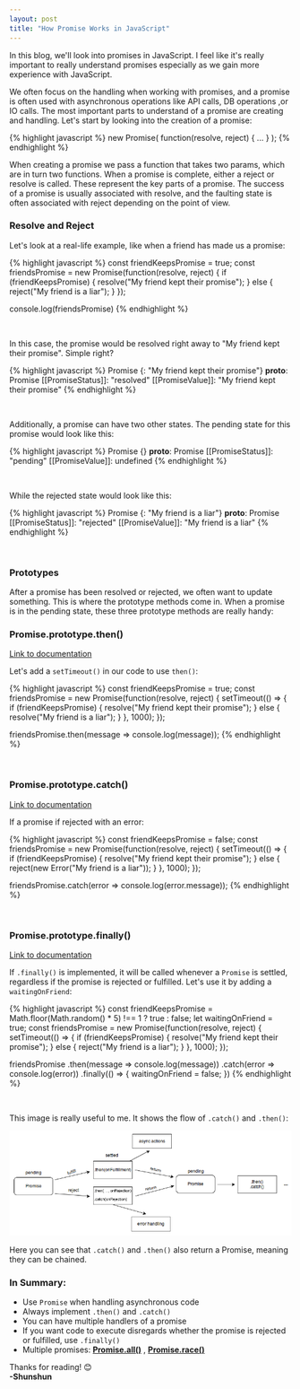 ```yaml
---
layout: post
title: "How Promise Works in JavaScript"
---
```

In this blog, we'll look into promises in JavaScript. I feel like it's really important to really understand promises especially as we gain more experience with JavaScript. 

We often focus on the handling when working with promises, and a promise is often used with asynchronous operations like API calls, DB operations ,or IO calls. The most important parts to understand of a promise are creating and handling. Let's start by looking into the creation of a promise: 

{% highlight javascript %}
  new Promise( function(resolve, reject) { ... } );
{% endhighlight %}

When creating a promise we pass a function that takes two params, which are in turn two functions. When a promise is complete, either a reject or resolve is called. These represent the key parts of a promise. The success of a promise is usually associated with resolve, and the faulting state is often associated with reject depending on the point of view. 

### Resolve and Reject 

Let's look at a real-life example, like when a friend has made us a promise: 

{% highlight javascript %}
  const friendKeepsPromise = true;
  const friendsPromise = new Promise(function(resolve, reject) {
    if (friendKeepsPromise) {
      resolve("My friend kept their promise");
    } else {
      reject("My friend is a liar");
    }
  });

  console.log(friendsPromise)
{% endhighlight %}

<br>

In this case, the promise would be resolved right away to "My friend kept their promise". Simple right?

{% highlight javascript %}
  Promise {<resolved>: "My friend kept their promise"}
         __proto__: Promise
         [[PromiseStatus]]: "resolved"
         [[PromiseValue]]: "My friend kept their promise"
{% endhighlight %}

<br>

Additionally, a promise can have two other states. The pending state for this promise would look like this:

{% highlight javascript %}
  Promise {<pending>}
         __proto__: Promise
         [[PromiseStatus]]: "pending"
         [[PromiseValue]]: undefined
{% endhighlight %}

<br>

While the rejected state would look like this:

{% highlight javascript %}
  Promise {<rejected>: "My friend is a liar"}
         __proto__: Promise
         [[PromiseStatus]]: "rejected"
         [[PromiseValue]]: "My friend is a liar"
{% endhighlight %}

<br>

### Prototypes

After a promise has been resolved or rejected, we often want to update something. This is where the prototype methods come in. When a promise is in the pending state, these three prototype methods are really handy: 

### Promise.prototype.then()
[Link to documentation](https://developer.mozilla.org/en-US/docs/Web/JavaScript/Reference/Global_Objects/Promise/then) 
<br>

Let's add a `setTimeout()` in our code to use `then()`:

{% highlight javascript %}
  const friendKeepsPromise = true;
  const friendsPromise = new Promise(function(resolve, reject) {
    setTimeout(() => {
      if (friendKeepsPromise) {
        resolve("My friend kept their promise");
      } else {
        resolve("My friend is a liar");
      }
    }, 1000);
  });

  friendsPromise.then(message => console.log(message));
{% endhighlight %}

<br>

### Promise.prototype.catch()
[Link to documentation](https://developer.mozilla.org/en-US/docs/Web/JavaScript/Reference/Global_Objects/Promise/catch) 
<br>

If a promise if rejected with an error:

{% highlight javascript %}
  const friendKeepsPromise = false;
  const friendsPromise = new Promise(function(resolve, reject) {
    setTimeout(() => {
      if (friendKeepsPromise) {
        resolve("My friend kept their promise");
      } else {
        reject(new Error("My friend is a liar"));
      }
    }, 1000);
  });

  friendsPromise.catch(error => console.log(error.message));
{% endhighlight %}

<br>

### Promise.prototype.finally()
[Link to documentation](https://developer.mozilla.org/en-US/docs/Web/JavaScript/Reference/Global_Objects/Promise/finally) 
<br>

If `.finally()` is implemented, it will be called whenever a `Promise` is settled, regardless if the promise is rejected or fulfilled. Let's use it by adding a `waitingOnFriend`:

{% highlight javascript %}
  const friendKeepsPromise = Math.floor(Math.random() * 5) !== 1 ? true : false;
  let waitingOnFriend = true;
  const friendsPromise = new Promise(function(resolve, reject) {
    setTimeout(() => {
      if (friendKeepsPromise) {
        resolve("My friend kept their promise");
      } else {
        reject("My friend is a liar");
      }
    }, 1000);
  });

  friendsPromise
    .then(message => console.log(message))
    .catch(error => console.log(error))
    .finally(() => {
      waitingOnFriend = false;
    })
{% endhighlight %}

<br>

This image is really useful to me. It shows the flow of `.catch()` and `.then()`:

![Flow chart of Promise](/assets/promises.png)

Here you can see that `.catch()` and `.then()` also return a Promise, meaning they can be chained.

### In Summary: 
- Use `Promise` when handling asynchronous code 
- Always implement `.then()` and `.catch()`
- You can have multiple handlers of a promise 
- If you want code to execute disregards whether the promise is rejected or fulfilled, use `.finally()`
- Multiple promises: **[Promise.all()](https://developer.mozilla.org/en-US/docs/Web/JavaScript/Reference/Global_Objects/Promise/all)** ,
**[Promise.race()](https://developer.mozilla.org/en-US/docs/Web/JavaScript/Reference/Global_Objects/Promise/race)**

Thanks for reading! 😊   
**-Shunshun**

<br>




